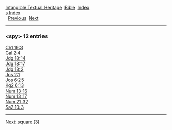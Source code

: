 [Intangible Textual Heritage](../../index)  [Bible](../index) 
[Index](index)   
[s Index](_s_)  
  [Previous](c10841)  [Next](c10843) 

------------------------------------------------------------------------

### &lt;spy&gt; 12 entries

[Ch1 19:3](../kjv/ch1019.htm#003)  
[Gal 2:4](../kjv/gal002.htm#004)  
[Jdg 18:14](../kjv/jdg018.htm#014)  
[Jdg 18:17](../kjv/jdg018.htm#017)  
[Jdg 18:2](../kjv/jdg018.htm#002)  
[Jos 2:1](../kjv/jos002.htm#001)  
[Jos 6:25](../kjv/jos006.htm#025)  
[Kg2 6:13](../kjv/kg2006.htm#013)  
[Num 13:16](../kjv/num013.htm#016)  
[Num 13:17](../kjv/num013.htm#017)  
[Num 21:32](../kjv/num021.htm#032)  
[Sa2 10:3](../kjv/sa2010.htm#003)  

------------------------------------------------------------------------

[Next: square (3)](c10843)
